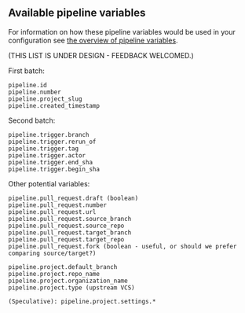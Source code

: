 ## Available pipeline variables

For information on how these pipeline variables would be used in your configuration see [the overview of pipeline variables](pipeline_variables_overview.md).


(THIS LIST IS UNDER DESIGN - FEEDBACK WELCOMED.)

First batch:
```
pipeline.id
pipeline.number
pipeline.project_slug
pipeline.created_timestamp
```

Second batch:
```
pipeline.trigger.branch
pipeline.trigger.rerun_of
pipeline.trigger.tag
pipeline.trigger.actor
pipeline.trigger.end_sha
pipeline.trigger.begin_sha
```

Other potential variables:
```
pipeline.pull_request.draft (boolean)
pipeline.pull_request.number
pipeline.pull_request.url
pipeline.pull_request.source_branch
pipeline.pull_request.source_repo
pipeline.pull_request.target_branch
pipeline.pull_request.target_repo
pipeline.pull_request.fork (boolean - useful, or should we prefer comparing source/target?)

pipeline.project.default_branch
pipeline.project.repo_name
pipeline.project.organization_name
pipeline.project.type (upstream VCS)

(Speculative): pipeline.project.settings.*
```
